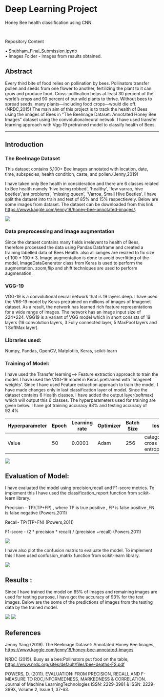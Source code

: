 # Deep Learning Project

Honey Bee health classification using CNN.
 
<br />

Repository Content

•	Shubham_Final_Submission.ipynb <br />
•	Images Folder - Images from results obtained.
 
## Abstract

Every third bite of food relies on pollination by bees. 
 Pollinators transfer pollen and seeds from one flower to another, 
 fertilizing the plant to it can grow and produce food.
Cross-pollination helps at least 30 percent of the world’s crops and 90 percent of our wild plants to thrive. Without bees to spread seeds, many plants—including food crops—would die off.(NRDC,2015)
 The main aim of this project is to track the health of Bees using the images of Bees in "The BeeImage Dataset: Annotated Honey Bee Images" dataset using the 
 convolutionalneural netwok. I have used transfer learning approach with Vgg-19 pretrained model to classify 
 health of Bees.



------------------------------------------------------------------------------



## Introduction

### The BeeImage Dataset
This dataset contains 5,100+ Bee images annotated with location, date, time, subspecies, health condition, caste, and pollen.(Jenny,2019)

I have taken only Bee health in consideration and there are 6 classes related to Bee health namely 'hive being robbed', 'healthy', 'few varrao, hive beetles','ant problems', 'missing queen', 'Varroa, Small Hive Beetles'. I have split the dataset into train and test of 85% and 15% respectievely. Below are some images from dataset. The dataset can be downloaded from this link https://www.kaggle.com/jenny18/honey-bee-annotated-images/. 

<img src="Images/Images_dataset.png">


### Data preprocessing and Image augmentation


Since the dataset contains many fields irrelevent to health of Bees, therefore processed the data using Pandas Dataframe and created a  training labelled data of Bees Health. also all iamges are resized to fix size of 100 * 100 * 3.
Image augmentation is done to avoid overfitting of the model, ImageDataGenerator class from Keras is used to perform the augmentation. zoom,flip and shift techniques are used to perform augmenation.

### VGG-19


VGG-19 is a convolutional neural network that is 19 layers deep. I have used the V66-19 model by Keras pretrained on  millions of images of Imagenet dataset. As a result, the network has learned rich feature representations for a wide range of images. The network has an image input size of 224*224. VGG19 is a variant of VGG model which in short consists of 19 layers (16 convolution layers, 3 Fully connected layer, 5 MaxPool layers and 1 SoftMax layer). 



### Libraries used:
Numpy,
Pandas,
OpenCV,
Matplotlib,
Keras,
scikit-learn


### Training of Model:
I have used the Transfer learning==> Feature extraction approach to train the model. I have used the VGG-19 model in Keras pretrained with 'Imagenet weights'. Since I have used Feature extraction approach to train the model, I have made changes only in last classification layer of model. Since the dataset contains 6 Health classes. I have added the output layer(softmax) which will output this 6 classes. The hyperparameters used for training are given below. I have got training accuracy 98% and testing accuracy of 92.4%



Hyperparameter | Epoch | Learning rate | Optimizer | Batch Size | loss
--- | --- | --- |--- |--- |---
Value | 50 | 0.0001  | Adam | 256 | categorical cross entropy 

<img src="Images/Graph.png">




## Evaluation of Model:

I have evaluated the model using precision,recall and F1-score metrics. To implement this I have used the classification_report function from scikit-learn library.

Precision - TP/(TP+FP) , where TP is true positive , FP is false positive ,FN is false negative  (Powers,2011)

Recall-  TP/(TP+FN) (Powers,2011)

F1-score - (2 * precision * recall) / (precision +recall) (Powers,2011)

<img src="Images/classification_report.png">

I have also plot the confusion matrix to evaluate the model. To implement this I have used confusion_matrix function from scikit-learn library.

<img src="Images/confusion_matrix.png">

## Results :

Since I have trained the model on 85% of images and remaining images are used for testing purpose, I have got the accuracy of 93% for the test images. Below are the some of the predictions of images from the testing data by the trained model.


<img src="Images/result_1.png">
<img src="Images/result_2.png">






## References

Jenny Yang (2019). The BeeImage Dataset: Annotated Honey Bee Images, https://www.kaggle.com/jenny18/honey-bee-annotated-images

NRDC (2015). Busy as a bee:Pollinators put food on the table, https://www.nrdc.org/sites/default/files/bee-deaths-FS.pdf

POWERS, D. (2011). EVALUATION: FROM PRECISION, RECALL AND F-MEASURE TO ROC,INFORMEDNESS, MARKEDNESS & CORRELATION. Journal of Machine LearningTechnologies ISSN: 2229-3981 & ISSN: 2229-399X, Volume 2, Issue 1, 37-63.






